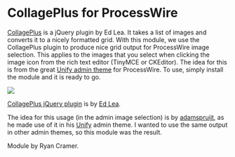 # CollagePlus for ProcessWire

[CollagePlus](http://ed-lea.github.io/jquery-collagePlus/) is a jQuery plugin by Ed Lea. 
It takes a list of images and converts it to a nicely formatted grid.
With this module, we use the CollagePlus plugin to produce nice grid output for 
ProcessWire image selection. This applies to the images that you select when 
clicking the image icon from the rich text editor (TinyMCE or CKEditor). The idea for
this is from the great [Unify admin theme](http://mods.pw/4p) for ProcessWire.
To use, simply install the module and it is ready to go. 

<img src='https://raw.github.com/ryancramerdesign/JqueryCollagePlus/master/screenshot.jpg'>

[CollagePlus jQuery plugin](http://ed-lea.github.io/jquery-collagePlus/)
is by [Ed Lea](http://qiip.me/edlea/).

The idea for this usage (in the admin image selection) is by
[adamspruijt](http://modules.processwire.com/authors/adamspruijt/),
as he made use of it in his [Unify](http://mods.pw/4p) admin theme.
I wanted to use the same output in other admin themes, so this 
module was the result.

Module by Ryan Cramer. 
